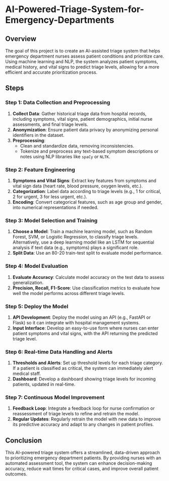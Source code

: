 # AI-Powered-Triage-System-for-Emergency-Departments
## Overview
The goal of this project is to create an AI-assisted triage system that helps emergency department nurses assess patient conditions and prioritize care. Using machine learning and NLP, the system analyzes patient symptoms, medical history, and vital signs to predict triage levels, allowing for a more efficient and accurate prioritization process.

## Steps

### Step 1: Data Collection and Preprocessing
1. **Collect Data**: Gather historical triage data from hospital records, including symptoms, vital signs, patient demographics, initial nurse assessments, and final triage levels.
2. **Anonymization**: Ensure patient data privacy by anonymizing personal identifiers in the dataset.
3. **Preprocessing**:
   - Clean and standardize data, removing inconsistencies.
   - Tokenize and preprocess any text-based symptom descriptions or notes using NLP libraries like `spaCy` or `NLTK`.

### Step 2: Feature Engineering
1. **Symptoms and Vital Signs**: Extract key features from symptoms and vital sign data (heart rate, blood pressure, oxygen levels, etc.).
2. **Categorization**: Label data according to triage levels (e.g., 1 for critical, 2 for urgent, 3 for less urgent, etc.).
3. **Encoding**: Convert categorical features, such as age group and gender, into numerical representations if needed.


### Step 3: Model Selection and Training
1. **Choose a Model**: Train a machine learning model, such as Random Forest, SVM, or Logistic Regression, to classify triage levels. Alternatively, use a deep learning model like an LSTM for sequential analysis if text data (e.g., symptoms) plays a significant role.
2. **Split Data**: Use an 80-20 train-test split to evaluate model performance.


### Step 4: Model Evaluation
1. **Evaluate Accuracy**: Calculate model accuracy on the test data to assess generalization.
2. **Precision, Recall, F1-Score**: Use classification metrics to evaluate how well the model performs across different triage levels.


### Step 5: Deploy the Model
1. **API Development**: Deploy the model using an API (e.g., FastAPI or Flask) so it can integrate with hospital management systems.
2. **Input Interface**: Develop an easy-to-use form where nurses can enter patient symptoms and vital signs, with the API returning the predicted triage level.

### Step 6: Real-time Data Handling and Alerts
1. **Thresholds and Alerts**: Set up threshold levels for each triage category. If a patient is classified as critical, the system can immediately alert medical staff.
2. **Dashboard**: Develop a dashboard showing triage levels for incoming patients, updated in real-time.

### Step 7: Continuous Model Improvement
1. **Feedback Loop**: Integrate a feedback loop for nurse confirmation or reassessment of triage levels to refine and retrain the model.
2. **Regular Updates**: Regularly retrain the model with new data to improve its predictive accuracy and adapt to any changes in patient profiles.


## Conclusion
This AI-powered triage system offers a streamlined, data-driven approach to prioritizing emergency department patients. By providing nurses with an automated assessment tool, the system can enhance decision-making accuracy, reduce wait times for critical cases, and improve overall patient outcomes.
